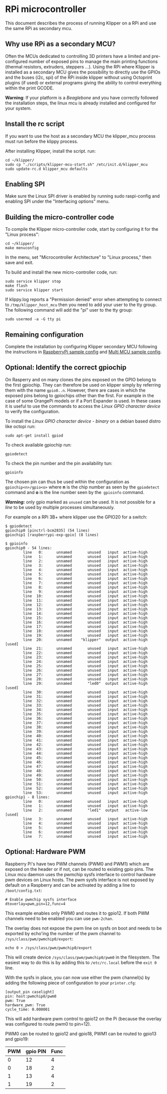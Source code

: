 # RPi microcontroller

This document describes the process of running Klipper on a RPi and use the same RPi as secondary mcu.

## Why use RPi as a secondary MCU?

Often the MCUs dedicated to controlling 3D printers have a limited and pre-configured number of exposed pins to manage the main printing functions (thermal resistors, extruders, steppers ...). Using the RPi where Klipper is installed as a secondary MCU gives the possibility to directly use the GPIOs and the buses (i2c, spi) of the RPi inside klipper without using Octoprint plugins (if used) or external programs giving the ability to control everything within the print GCODE.

**Warning**: If your platform is a *Beaglebone* and you have correctly followed the installation steps, the linux mcu is already installed and configured for your system.

## Install the rc script

If you want to use the host as a secondary MCU the klipper_mcu process must run before the klippy process.

After installing Klipper, install the script. run:

```
cd ~/klipper/
sudo cp "./scripts/klipper-mcu-start.sh" /etc/init.d/klipper_mcu
sudo update-rc.d klipper_mcu defaults
```

## Enabling SPI

Make sure the Linux SPI driver is enabled by running sudo raspi-config and enabling SPI under the "Interfacing options" menu.

## Building the micro-controller code

To compile the Klipper micro-controller code, start by configuring it for the "Linux process":

```
cd ~/klipper/
make menuconfig
```

In the menu, set "Microcontroller Architecture" to "Linux process," then save and exit.

To build and install the new micro-controller code, run:

```
sudo service klipper stop
make flash
sudo service klipper start
```

If klippy.log reports a "Permission denied" error when attempting to connect to `/tmp/klipper_host_mcu` then you need to add your user to the tty group. The following command will add the "pi" user to the tty group:

```
sudo usermod -a -G tty pi
```

## Remaining configuration

Complete the installation by configuring Klipper secondary MCU following the instructions in [RaspberryPi sample config](../config/sample-raspberry-pi.cfg) and [Multi MCU sample config](../config/sample-multi-mcu.cfg).

## Optional: Identify the correct gpiochip

On Rasperry and on many clones the pins exposed on the GPIO belong to the first gpiochip. They can therefore be used on klipper simply by referring them with the name `gpio0..n`. However, there are cases in which the exposed pins belong to gpiochips other than the first. For example in the case of some OrangePi models or if a Port Expander is used. In these cases it is useful to use the commands to access the *Linux GPIO character device* to verify the configuration.

To install the *Linux GPIO character device - binary* on a debian based distro like octopi run:

```
sudo apt-get install gpiod
```

To check available gpiochip run:

```
gpiodetect
```

To check the pin number and the pin availability tun:

```
gpioinfo
```

The chosen pin can thus be used within the configuration as `gpiochip<n>/gpio<o>` where **n** is the chip number as seen by the `gpiodetect` command and **o** is the line number seen by the` gpioinfo` command.

***Warning:*** only gpio marked as `unused` can be used. It is not possible for a *line* to be used by multiple processes simultaneously.

For example on a RPi 3B+ where klipper use the GPIO20 for a switch:

```
$ gpiodetect
gpiochip0 [pinctrl-bcm2835] (54 lines)
gpiochip1 [raspberrypi-exp-gpio] (8 lines)

$ gpioinfo
gpiochip0 - 54 lines:
        line   0:      unnamed       unused   input  active-high
        line   1:      unnamed       unused   input  active-high
        line   2:      unnamed       unused   input  active-high
        line   3:      unnamed       unused   input  active-high
        line   4:      unnamed       unused   input  active-high
        line   5:      unnamed       unused   input  active-high
        line   6:      unnamed       unused   input  active-high
        line   7:      unnamed       unused   input  active-high
        line   8:      unnamed       unused   input  active-high
        line   9:      unnamed       unused   input  active-high
        line  10:      unnamed       unused   input  active-high
        line  11:      unnamed       unused   input  active-high
        line  12:      unnamed       unused   input  active-high
        line  13:      unnamed       unused   input  active-high
        line  14:      unnamed       unused   input  active-high
        line  15:      unnamed       unused   input  active-high
        line  16:      unnamed       unused   input  active-high
        line  17:      unnamed       unused   input  active-high
        line  18:      unnamed       unused   input  active-high
        line  19:      unnamed       unused   input  active-high
        line  20:      unnamed    "klipper"  output  active-high [used]
        line  21:      unnamed       unused   input  active-high
        line  22:      unnamed       unused   input  active-high
        line  23:      unnamed       unused   input  active-high
        line  24:      unnamed       unused   input  active-high
        line  25:      unnamed       unused   input  active-high
        line  26:      unnamed       unused   input  active-high
        line  27:      unnamed       unused   input  active-high
        line  28:      unnamed       unused   input  active-high
        line  29:      unnamed       "led0"  output  active-high [used]
        line  30:      unnamed       unused   input  active-high
        line  31:      unnamed       unused   input  active-high
        line  32:      unnamed       unused   input  active-high
        line  33:      unnamed       unused   input  active-high
        line  34:      unnamed       unused   input  active-high
        line  35:      unnamed       unused   input  active-high
        line  36:      unnamed       unused   input  active-high
        line  37:      unnamed       unused   input  active-high
        line  38:      unnamed       unused   input  active-high
        line  39:      unnamed       unused   input  active-high
        line  40:      unnamed       unused   input  active-high
        line  41:      unnamed       unused   input  active-high
        line  42:      unnamed       unused   input  active-high
        line  43:      unnamed       unused   input  active-high
        line  44:      unnamed       unused   input  active-high
        line  45:      unnamed       unused   input  active-high
        line  46:      unnamed       unused   input  active-high
        line  47:      unnamed       unused   input  active-high
        line  48:      unnamed       unused   input  active-high
        line  49:      unnamed       unused   input  active-high
        line  50:      unnamed       unused   input  active-high
        line  51:      unnamed       unused   input  active-high
        line  52:      unnamed       unused   input  active-high
        line  53:      unnamed       unused   input  active-high
gpiochip1 - 8 lines:
        line   0:      unnamed       unused   input  active-high
        line   1:      unnamed       unused   input  active-high
        line   2:      unnamed       "led1"  output   active-low [used]
        line   3:      unnamed       unused   input  active-high
        line   4:      unnamed       unused   input  active-high
        line   5:      unnamed       unused   input  active-high
        line   6:      unnamed       unused   input  active-high
        line   7:      unnamed       unused   input  active-high
```

## Optional: Hardware PWM

Raspberry Pi's have two PWM channels (PWM0 and PWM1) which are exposed on the header or if not, can be routed to existing gpio pins. The Linux mcu daemon uses the pwmchip sysfs interface to control hardware pwm devices on Linux hosts. The pwm sysfs interface is not exposed by default on a Raspberry and can be activated by adding a line to `/boot/config.txt`:

```
# Enable pwmchip sysfs interface
dtoverlay=pwm,pin=12,func=4
```

This example enables only PWM0 and routes it to gpio12. If both PWM channels need to be enabled you can use `pwm-2chan`.

The overlay does not expose the pwm line on sysfs on boot and needs to be exported by echo'ing the number of the pwm channel to `/sys/class/pwm/pwmchip0/export`:

```
echo 0 > /sys/class/pwm/pwmchip0/export
```

This will create device `/sys/class/pwm/pwmchip0/pwm0` in the filesystem. The easiest way to do this is by adding this to `/etc/rc.local` before the `exit 0` line.

With the sysfs in place, you can now use either the pwm channel(s) by adding the following piece of configuration to your `printer.cfg`:

```
[output_pin caselight]
pin: host:pwmchip0/pwm0
pwm: True
hardware_pwm: True
cycle_time: 0.000001
```

This will add hardware pwm control to gpio12 on the Pi (because the overlay was configured to route pwm0 to pin=12).

PWM0 can be routed to gpio12 and gpio18, PWM1 can be routed to gpio13 and gpio19:

| PWM | gpio PIN | Func |
| --- | --- | --- |
| 0 | 12 | 4 |
| 0 | 18 | 2 |
| 1 | 13 | 4 |
| 1 | 19 | 2 |

